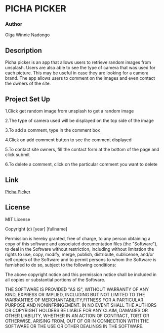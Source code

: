 # **PICHA PICKER**
###  **Author**
 Olga Winnie Nadongo
## **Description**
 Picha picker is an app that allows users to retrieve random images from unsplash. Users are also able to see the type of camera that was used for each picture. This may be useful in case they are looking for a camera brand.
 The app allows users to comment on the images and even contact the owners of the site.

 ## **Project Set Up**
 1.Click get random image from unsplash to get a random image
 
 2.The type of camera used will be displayed on the top side of the image
 
 3.To add a comment, type in the comment box 
 
 4.Click on add comment button to see the comment displayed
 
 5.To contact site owners, fill the contact form at the bottom of the page and click submit
 
 6.To delete a comment, click on the particular comment you want to delete 


 ## **Link**
[Picha Picker](https://www.example.com)

 ## **License**
 MIT License

Copyright (c) [year] [fullname]

Permission is hereby granted, free of charge, to any person obtaining a copy of this software and associated documentation files (the "Software"), to deal in the Software without restriction, including without limitation the rights to use, copy, modify, merge, publish, distribute, sublicense, and/or sell copies of the Software and to permit persons to whom the Software is furnished to do so, subject to the following conditions:

The above copyright notice and this permission notice shall be included in all copies or substantial portions of the Software.

THE SOFTWARE IS PROVIDED "AS IS", WITHOUT WARRANTY OF ANY KIND, EXPRESS OR IMPLIED, INCLUDING BUT NOT LIMITED TO THE WARRANTIES OF MERCHANTABILITY,FITNESS FOR A PARTICULAR PURPOSE AND NONINFRINGEMENT. IN NO EVENT SHALL THE AUTHORS OR COPYRIGHT HOLDERS BE LIABLE FOR ANY CLAIM, DAMAGES OR OTHER LIABILITY, WHETHER IN AN ACTION OF CONTRACT, TORT OR OTHERWISE, ARISING FROM, OUT OF OR IN CONNECTION WITH THE SOFTWARE OR THE USE OR OTHER DEALINGS IN THE SOFTWARE.